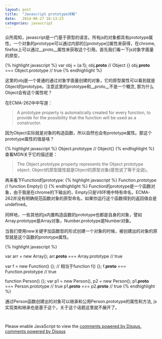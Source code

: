 ```yaml
---
layout: post
title:  "Javascript prototype详解"
date:   2014-06-27 18:13:23
categories: javascript
---
```



众所周知，javascript是一门基于原型的语言。所有js的对象都具有prototype属性，一个对象的prototype可以通过内部的[[prototype]]属性来获得，在chrome, firefox上可以通过\_\_proto__属性来获取这个引用。首先我们看一下js对象字面量的原型，

{% highlight javascript %}
var obj = {a:1};
obj.__proto__ // Object {}
obj.__proto__ === Object.prototype // true
{% endhighlight %}

这里的obj是一个普通的通过对象字面量创建的对象，它的原型属性可以看到就是Object的prototype。注意这里的prototype和\_\_proto__不是一个概念, 那为什么Object会有这个属性呢？

在ECMA-262中中写道：
>A prototype property is automatically created for every function, to provide for the possibility that the function will be used as a constructor.

因为Object实际就是对象的构造函数，所以自然也会有prototype属性。那这个prototype属性的值是啥？

{% highlight javascript %}
Object.prototype // Object{}
{% endhighlight %}
查看MDN关于它的描述是：
>The Object.prototype property represents the Object prototype object.
Object的原型属性就是Object的原型对象(感觉说了等于没说)。

再来看下Function的prototype:
{% highlight javascript %}
Function.prototype // function Empty() {}
{% endhighlight %}
Function的prototype是一个函数对象，由于我是在chrome的下输出的，Empty只是V8环境中特有命名，ECMA-262并没有明确规范函数对象的原型命名，如果你运行这个函数得到的返回值会是undefined。

同样地，一些其他的js内置构造函数的prototype也都是自身的对象，譬如Array.prototype是Array对象，Number.prototype是Number对象。

当我们使用new关键字加函数型的形式创建一个对象的时候，被创建出的对象的原型就是这个函数的prototype属性。

{% highlight javascript %}

var arr = new Array();
arr.__proto__ === Array.prototype // true

var f = new Function() {}; // 相当于function f() {};
f.__proto__ === Function.prototype // true

function Person() {};
var p1 = new Person(),
    p2 = new Person();
p1.__proto__ === Person.prototype // true
p1.__proto__ === p2.__proto__ // true
{% endhighlight %}

通过Person函数创建出的对象可以继承和公用Person.prototype的属性和方法, js实现类和继承也是基于这个，关于这个话题这里就不展开了。



<div style="height: 30px"></div>

<div id="disqus_thread"></div>
<script type="text/javascript">
    /* * * CONFIGURATION VARIABLES: EDIT BEFORE PASTING INTO YOUR WEBPAGE * * */
    var disqus_shortname = 'murphy58'; // required: replace example with your forum shortname

    /* * * DON'T EDIT BELOW THIS LINE * * */
    (function() {
        var dsq = document.createElement('script'); dsq.type = 'text/javascript'; dsq.async = true;
        dsq.src = '//' + disqus_shortname + '.disqus.com/embed.js';
        (document.getElementsByTagName('head')[0] || document.getElementsByTagName('body')[0]).appendChild(dsq);
    })();
</script>
<noscript>Please enable JavaScript to view the <a href="http://disqus.com/?ref_noscript">comments powered by Disqus.</a></noscript>
<a href="http://disqus.com" class="dsq-brlink">comments powered by <span class="logo-disqus">Disqus</span></a>

